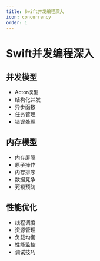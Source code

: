 ```yaml
---
title: Swift并发编程深入
icon: concurrency
order: 1
---
```


# Swift并发编程深入

## 并发模型
- Actor模型
- 结构化并发
- 异步函数
- 任务管理
- 错误处理

## 内存模型
- 内存屏障
- 原子操作
- 内存排序
- 数据竞争
- 死锁预防

## 性能优化
- 线程调度
- 资源管理
- 负载均衡
- 性能监控
- 调试技巧
